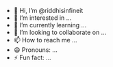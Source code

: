 - 👋 Hi, I’m @riddhisinfineit
- 👀 I’m interested in ...
- 🌱 I’m currently learning ...
- 💞️ I’m looking to collaborate on ...
- 📫 How to reach me ...
- 😄 Pronouns: ...
- ⚡ Fun fact: ...

<!---
riddhisinfineit/riddhisinfineit is a ✨ special ✨ repository because its `README.md` (this file) appears on your GitHub profile.
You can click the Preview link to take a look at your changes.
--->
